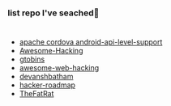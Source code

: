 ### list repo I've seached👋

#
- [apache cordova android-api-level-support](https://cordova.apache.org/docs/en/latest/guide/platforms/android/index.html#android-api-level-support)
- [Awesome-Hacking](https://github.com/Hack-with-Github/Awesome-Hacking) 
- [gtobins](https://github.com/gtfobins)
- [awesome-web-hacking](https://github.com/infoslack/awesome-web-hacking)
- [devanshbatham ](https://github.com/devanshbatham )
- [hacker-roadmap](https://github.com/sundowndev/hacker-roadmap)
- [TheFatRat](https://github.com/Screetsec/TheFatRat)
#
<!--
 [title](link)
 [title](link)

 [x]
 https://docs.github.com/en/get-started/writing-on-github/getting-started-with-writing-and-formatting-on-github/basic-writing-and-formatting-syntax#quoting-text

 https://www.makeareadme.com/
  
  
Here is a simple footnote[^1].

A footnote can also have multiple lines[^2].

[^1]: My reference.
[^2]: To add line breaks within a footnote, prefix new lines with 2 spaces.
  This is a second line. -->



